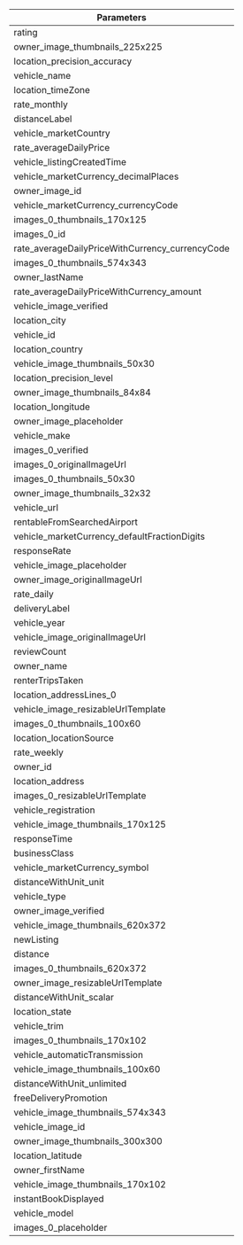 | Parameters |
| --- |
| rating |
| owner_image_thumbnails_225x225 |
| location_precision_accuracy |
| vehicle_name |
| location_timeZone |
| rate_monthly |
| distanceLabel |
| vehicle_marketCountry |
| rate_averageDailyPrice |
| vehicle_listingCreatedTime |
| vehicle_marketCurrency_decimalPlaces |
| owner_image_id |
| vehicle_marketCurrency_currencyCode |
| images_0_thumbnails_170x125 |
| images_0_id |
| rate_averageDailyPriceWithCurrency_currencyCode |
| images_0_thumbnails_574x343 |
| owner_lastName |
| rate_averageDailyPriceWithCurrency_amount |
| vehicle_image_verified |
| location_city |
| vehicle_id |
| location_country |
| vehicle_image_thumbnails_50x30 |
| location_precision_level |
| owner_image_thumbnails_84x84 |
| location_longitude |
| owner_image_placeholder |
| vehicle_make |
| images_0_verified |
| images_0_originalImageUrl |
| images_0_thumbnails_50x30 |
| owner_image_thumbnails_32x32 |
| vehicle_url |
| rentableFromSearchedAirport |
| vehicle_marketCurrency_defaultFractionDigits |
| responseRate |
| vehicle_image_placeholder |
| owner_image_originalImageUrl |
| rate_daily |
| deliveryLabel |
| vehicle_year |
| vehicle_image_originalImageUrl |
| reviewCount |
| owner_name |
| renterTripsTaken |
| location_addressLines_0 |
| vehicle_image_resizableUrlTemplate |
| images_0_thumbnails_100x60 |
| location_locationSource |
| rate_weekly |
| owner_id |
| location_address |
| images_0_resizableUrlTemplate |
| vehicle_registration |
| vehicle_image_thumbnails_170x125 |
| responseTime |
| businessClass |
| vehicle_marketCurrency_symbol |
| distanceWithUnit_unit |
| vehicle_type |
| owner_image_verified |
| vehicle_image_thumbnails_620x372 |
| newListing |
| distance |
| images_0_thumbnails_620x372 |
| owner_image_resizableUrlTemplate |
| distanceWithUnit_scalar |
| location_state |
| vehicle_trim |
| images_0_thumbnails_170x102 |
| vehicle_automaticTransmission |
| vehicle_image_thumbnails_100x60 |
| distanceWithUnit_unlimited |
| freeDeliveryPromotion |
| vehicle_image_thumbnails_574x343 |
| vehicle_image_id |
| owner_image_thumbnails_300x300 |
| location_latitude |
| owner_firstName |
| vehicle_image_thumbnails_170x102 |
| instantBookDisplayed |
| vehicle_model |
| images_0_placeholder |
